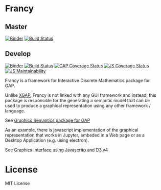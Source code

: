 # Francy

## Master

[![Binder](https://mybinder.org/badge.svg)](https://mybinder.org/v2/gh/mcmartins/francy/master)
[![Build Status](https://travis-ci.org/mcmartins/francy.svg?branch=master)](https://travis-ci.org/mcmartins/francy)

## Develop

[![Binder](https://mybinder.org/badge.svg)](https://mybinder.org/v2/gh/mcmartins/francy/lab_extension)
[![Build Status](https://travis-ci.org/mcmartins/francy.svg?branch=lab_extension)](https://travis-ci.org/mcmartins/francy)
[![GAP Coverage Status](https://codecov.io/gh/mcmartins/francy/branch/lab_extension/graph/badge.svg)](https://codecov.io/gh/mcmartins/francy)
[![JS Coverage Status](https://api.codeclimate.com/v1/badges/db52d89d90ab0d7e6fd4/test_coverage)](https://codeclimate.com/github/mcmartins/francy/test_coverage)
[![JS Maintainability](https://api.codeclimate.com/v1/badges/db52d89d90ab0d7e6fd4/maintainability)](https://codeclimate.com/github/mcmartins/francy/maintainability)

Francy is a framework for Interactive Discrete Mathematics package for GAP.

Unlike [XGAP](https://github.com/gap-packages/xgap), Francy is not linked with any GUI framework and instead, 
this package is responsible for the generating a semantic model that can be used to produce a graphical representation using any other framework / language.

See [Graphics Semantics package for GAP](/gap)

As an example, there is javascript implementation of the graphical representation that works in Jupyter, embeded in a Web page or as a Desktop Application (e.g. using electron).

See [Graphics Interface using Javascritp and D3.v4](/js)

# License

MIT License
